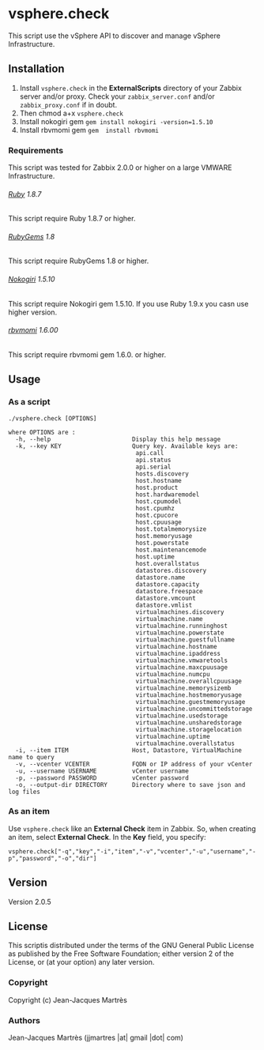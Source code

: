 vsphere.check
=============

This script use the vSphere API to discover and manage vSphere Infrastructure.

Installation
------------

1. Install `vsphere.check` in the **ExternalScripts** directory of your Zabbix server and/or proxy. Check your `zabbix_server.conf` and/or `zabbix_proxy.conf` if in doubt.
2. Then chmod a+x `vsphere.check`
3. Install nokogiri gem `gem install nokogiri -version=1.5.10`
4. Install rbvmomi gem `gem  install rbvmomi`

### Requirements

This script was tested for Zabbix 2.0.0 or higher on a large VMWARE Infrastructure.

###### [Ruby](http://www.ruby-lang.org/en/downloads/) 1.8.7

This script require Ruby 1.8.7 or higher.

###### [RubyGems](http://rubygems.org) 1.8

This script require RubyGems 1.8 or higher.

###### [Nokogiri](http://nokogiri.org) 1.5.10

This script require Nokogiri gem 1.5.10. If you use Ruby 1.9.x you casn use higher version.

###### [rbvmomi](https://github.com/vmware/rbvmomi) 1.6.00

This script require rbvmomi gem 1.6.0. or higher.

Usage
-----

### As a script
    ./vsphere.check [OPTIONS]

    where OPTIONS are :
      -h, --help                       Display this help message
      -k, --key KEY                    Query key. Available keys are:
                                        api.call
                                        api.status
                                        api.serial
                                        hosts.discovery
                                        host.hostname
                                        host.product
                                        host.hardwaremodel
                                        host.cpumodel
                                        host.cpumhz
                                        host.cpucore
                                        host.cpuusage
                                        host.totalmemorysize
                                        host.memoryusage
                                        host.powerstate
                                        host.maintenancemode
                                        host.uptime
                                        host.overallstatus
                                        datastores.discovery
                                        datastore.name
                                        datastore.capacity
                                        datastore.freespace
                                        datastore.vmcount
                                        datastore.vmlist
                                        virtualmachines.discovery
                                        virtualmachine.name
                                        virtualmachine.runninghost
                                        virtualmachine.powerstate
                                        virtualmachine.guestfullname
                                        virtualmachine.hostname
                                        virtualmachine.ipaddress
                                        virtualmachine.vmwaretools
                                        virtualmachine.maxcpuusage
                                        virtualmachine.numcpu
                                        virtualmachine.overallcpuusage
                                        virtualmachine.memorysizemb
                                        virtualmachine.hostmemoryusage
                                        virtualmachine.guestmemoryusage
                                        virtualmachine.uncommittedstorage
                                        virtualmachine.usedstorage
                                        virtualmachine.unsharedstorage
                                        virtualmachine.storagelocation
                                        virtualmachine.uptime
                                        virtualmachine.overallstatus
      -i, --item ITEM                  Host, Datastore, VirtualMachine name to query
      -v, --vcenter VCENTER            FQDN or IP address of your vCenter
      -u, --username USERNAME          vCenter username
      -p, --password PASSWORD          vCenter password
      -o, --output-dir DIRECTORY       Directory where to save json and log files


### As an item
Use `vsphere.check` like an **External Check** item in Zabbix.  So, when creating an item, select **External Check**.  In the **Key** field, you specify:

    vsphere.check["-q","key","-i","item","-v","vcenter","-u","username","-p","password","-o","dir"]

Version
-------

Version 2.0.5

License
-------

This scriptis distributed under the terms of the GNU General Public License as published by the Free Software Foundation; either version 2 of the License, or (at your option) any later version.

### Copyright

  Copyright (c) Jean-Jacques Martrès

### Authors

  Jean-Jacques Martrès
  (jjmartres |at| gmail |dot| com)
